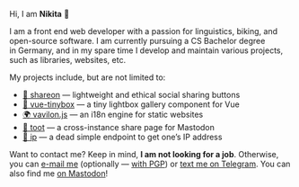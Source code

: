 Hi, I am **Nikita** 👋

I am a front end web developer with a passion for linguistics, biking, and open-source software. I am currently pursuing a CS Bachelor degree in Germany, and in my spare time I develop and maintain various projects, such as libraries, websites, etc.

My projects include, but are not limited to:

* [📯 shareon](https://shareon.js.org/) — lightweight and ethical social sharing buttons
* [🌌 vue-tinybox](https://os.karamoff.dev/vue-tinybox) — a tiny lightbox gallery component for Vue
* [🌍 vavilon.js](https://vavilon.js.org/) — an i18n engine for static websites
* [🐘 toot](https://toot.kytta.dev/) — a cross-instance share page for Mastodon
* [📮 ip](https://github.com/kytta/ip) — a dead simple endpoint to get one’s IP address

Want to contact me? Keep in mind, **I am not looking for a job**. Otherwise, you can [e-mail me](mailto:me@kytta.dev) (optionally — [with PGP](https://keys.openpgp.org/vks/v1/by-fingerprint/D83649109830AF99BD41C9D2F0A49E6D84E6EEBE)) or [text me on Telegram](https://t.me/NikitaKaramov). You can also find me <a rel="me" href="https://fosstodon.org/@kytta">on Mastodon</a>!
